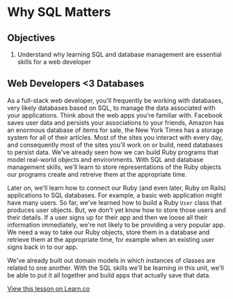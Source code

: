 # Why SQL Matters 

## Objectives

1. Understand why learning SQL and database management are essential skills for a web developer

## Web Developers <3 Databases

As a full-stack web developer, you'll frequently be working with databases, very likely databases based on SQL, to manage the data associated with your applications. Think about the web apps you're familiar with. Facebook saves user data and persists your associations to your friends, Amazon has an enormous database of items for sale, the New York Times has a storage system for all of their articles. Most of the sites you interact with every day, and consequently most of the sites you'll work on or build, need databases to persist data.
We've already seen how we can build Ruby programs that model real-world objects and environments. With SQL and database management skills, we'll learn to store representations of the Ruby objects our programs create and retreive them at the appropriate time.

Later on, we'll learn how to connect our Ruby (and even later, Ruby on Rails) applications to SQL databases. For example, a basic web application might have many users. So far, we've learned how to build a Ruby `User` class that produces user objects. But, we don't yet know how to store those users and their details. If a user signs up for their app and then we loose all their information immediately, we're not likely to be providing a very popular app. We need a way to take our Ruby objects, store them in a database and retrieve them at the appropriate time, for example when an existing user signs back in to our app. 

We've already built out domain models in which instances of classes are related to one another. With the SQL skills we'll be learning in this unit, we'll be able to put it all together and build apps that actually save that data. 

<a href='https://learn.co/lessons/why-sql-matters' data-visibility='hidden'>View this lesson on Learn.co</a>

